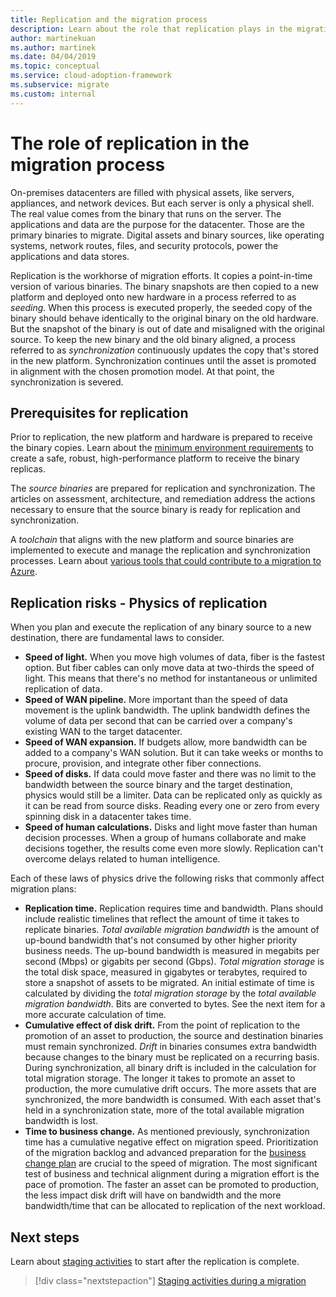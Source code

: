 ```yaml
---
title: Replication and the migration process
description: Learn about the role that replication plays in the migration process and how to plan for the prerequisites and risks of replication activities.
author: martinekuan
ms.author: martinek
ms.date: 04/04/2019
ms.topic: conceptual
ms.service: cloud-adoption-framework
ms.subservice: migrate
ms.custom: internal
---
```


# The role of replication in the migration process

On-premises datacenters are filled with physical assets, like servers, appliances, and network devices. But each server is only a physical shell. The real value comes from the binary that runs on the server. The applications and data are the purpose for the datacenter. Those are the primary binaries to migrate. Digital assets and binary sources, like operating systems, network routes, files, and security protocols, power the applications and data stores.

Replication is the workhorse of migration efforts. It copies a point-in-time version of various binaries. The binary snapshots are then copied to a new platform and deployed onto new hardware in a process referred to as *seeding*. When this process is executed properly, the seeded copy of the binary should behave identically to the original binary on the old hardware. But the snapshot of the binary is out of date and misaligned with the original source. To keep the new binary and the old binary aligned, a process referred to as *synchronization* continuously updates the copy that's stored in the new platform. Synchronization continues until the asset is promoted in alignment with the chosen promotion model. At that point, the synchronization is severed.

## Prerequisites for replication

Prior to replication, the new platform and hardware is prepared to receive the binary copies. Learn about the [minimum environment requirements](../prerequisites/index.md) to create a safe, robust, high-performance platform to receive the binary replicas.

The *source binaries* are prepared for replication and synchronization. The articles on assessment, architecture, and remediation address the actions necessary to ensure that the source binary is ready for replication and synchronization.

A *toolchain* that aligns with the new platform and source binaries are implemented to execute and manage the replication and synchronization processes. Learn about [various tools that could contribute to a migration to Azure](./replicate-options.md).

## Replication risks - Physics of replication

When you plan and execute the replication of any binary source to a new destination, there are fundamental laws to consider.

- **Speed of light.** When you move high volumes of data, fiber is the fastest option. But fiber cables can only move data at two-thirds the speed of light. This means that there's no method for instantaneous or unlimited replication of data.
- **Speed of WAN pipeline.** More important than the speed of data movement is the uplink bandwidth. The uplink bandwidth defines the volume of data per second that can be carried over a company's existing WAN to the target datacenter.
- **Speed of WAN expansion.** If budgets allow, more bandwidth can be added to a company's WAN solution. But it can take weeks or months to procure, provision, and integrate other fiber connections.
- **Speed of disks.** If data could move faster and there was no limit to the bandwidth between the source binary and the target destination, physics would still be a limiter. Data can be replicated only as quickly as it can be read from source disks. Reading every one or zero from every spinning disk in a datacenter takes time.
- **Speed of human calculations.** Disks and light move faster than human decision processes. When a group of humans collaborate and make decisions together, the results come even more slowly. Replication can't overcome delays related to human intelligence.

Each of these laws of physics drive the following risks that commonly affect migration plans:

- **Replication time.** Replication requires time and bandwidth. Plans should include realistic timelines that reflect the amount of time it takes to replicate binaries. *Total available migration bandwidth* is the amount of up-bound bandwidth that's not consumed by other higher priority business needs. The up-bound bandwidth is measured in megabits per second (Mbps) or gigabits per second (Gbps). *Total migration storage* is the total disk space, measured in gigabytes or terabytes, required to store a snapshot of assets to be migrated. An initial estimate of time is calculated by dividing the *total migration storage* by the *total available migration bandwidth*. Bits are converted to bytes. See the next item for a more accurate calculation of time.
- **Cumulative effect of disk drift.** From the point of replication to the promotion of an asset to production, the source and destination binaries must remain synchronized. *Drift* in binaries consumes extra bandwidth because changes to the binary must be replicated on a recurring basis. During synchronization, all binary drift is included in the calculation for total migration storage. The longer it takes to promote an asset to production, the more cumulative drift occurs. The more assets that are synchronized, the more bandwidth is consumed. With each asset that's held in a synchronization state, more of the total available migration bandwidth is lost.
- **Time to business change.** As mentioned previously, synchronization time has a cumulative negative effect on migration speed. Prioritization of the migration backlog and advanced preparation for the [business change plan](../optimize/business-change-plan.md) are crucial to the speed of migration. The most significant test of business and technical alignment during a migration effort is the pace of promotion. The faster an asset can be promoted to production, the less impact disk drift will have on bandwidth and the more bandwidth/time that can be allocated to replication of the next workload.

## Next steps

Learn about [staging activities](./stage.md) to start after the replication is complete.

> [!div class="nextstepaction"]
> [Staging activities during a migration](./stage.md)
